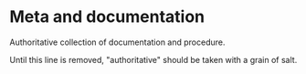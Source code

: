 # Meta and documentation

Authoritative collection of documentation and procedure.

Until this line is removed, "authoritative" should be taken with a grain of salt.

